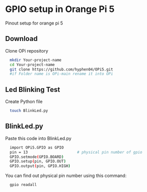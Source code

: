 
# GPIO setup in Orange Pi 5

Pinout setup for orange pi 5 




## Download

Clone OPi repository

```bash
  mkdir Your-project-name
  cd Your-project-name
  git clone https://github.com/hyphen04/OPi5.git
  #if Folder name is OPi-main rename it into OPi
```


## Led Blinking Test

Create Python file 

```bash
  touch BlinkLed.py 
```


## BlinkLed.py

Paste this code into BlinkLed.py

```bash
  import OPi5.GPIO as GPIO
  pin = 13   					# physical pin number of gpio
  GPIO.setmode(GPIO.BOARD)
  GPIO.setup(pin, GPIO.OUT)
  GPIO.output(pin, GPIO.HIGH)

```
You can find out physical pin number using this command:
```bash 
  gpio readall
```

